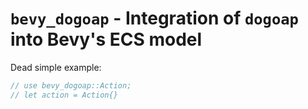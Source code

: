 # `bevy_dogoap` - Integration of `dogoap` into Bevy's ECS model

Dead simple example:

```rust
// use bevy_dogoap::Action;
// let action = Action{}
```



